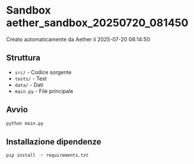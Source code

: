# Sandbox aether_sandbox_20250720_081450

Creato automaticamente da Aether il 2025-07-20 08:14:50

## Struttura
- `src/` - Codice sorgente
- `tests/` - Test
- `data/` - Dati
- `main.py` - File principale

## Avvio
```bash
python main.py
```

## Installazione dipendenze
```bash
pip install -r requirements.txt
```
